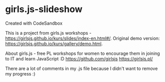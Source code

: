 # girls.js-slideshow
Created with CodeSandbox

This is a project from girls.js workshops - https://girlsjs.github.io/kurs/slides/index-en.html#/. 
Original demo version: https://girlsjs.github.io/kurs/gallery/demo.html.

About girls.js - free PL workshops for women to encourage them in joining to IT and learn JavaScript :D 
https://github.com/girlsjs
https://girlsjs.pl/

There are a lot of comments in my .js file because I didn't want to remove my progress :)
